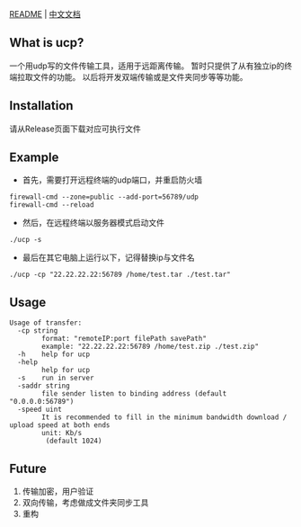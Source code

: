 [README](https://github.com/XiaCo/ucp/blob/master/README.md) | [中文文档](https://github.com/XiaCo/ucp/blob/master/README.zh.md)

What is ucp?
---
一个用udp写的文件传输工具，适用于远距离传输。
暂时只提供了从有独立ip的终端拉取文件的功能。
以后将开发双端传输或是文件夹同步等等功能。

Installation
---
请从Release页面下载对应可执行文件

Example
---
+ 首先，需要打开远程终端的udp端口，并重启防火墙
```
firewall-cmd --zone=public --add-port=56789/udp
firewall-cmd --reload
```
+ 然后，在远程终端以服务器模式启动文件
```
./ucp -s
```
+ 最后在其它电脑上运行以下，记得替换ip与文件名
```
./ucp -cp "22.22.22.22:56789 /home/test.tar ./test.tar"
```

Usage
---
```
Usage of transfer:
  -cp string
        format: "remoteIP:port filePath savePath"
        example: "22.22.22.22:56789 /home/test.zip ./test.zip"
  -h    help for ucp
  -help
        help for ucp
  -s    run in server
  -saddr string
        file sender listen to binding address (default "0.0.0.0:56789")
  -speed uint
        It is recommended to fill in the minimum bandwidth download / upload speed at both ends
        unit: Kb/s
         (default 1024)
```

Future
---
1. 传输加密，用户验证
2. 双向传输，考虑做成文件夹同步工具
3. 重构